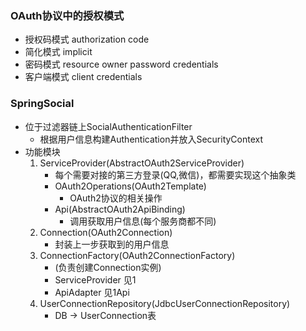 ### OAuth协议中的授权模式
- 授权码模式 authorization code
- 简化模式 implicit
- 密码模式 resource owner password credentials
- 客户端模式 client credentials

### SpringSocial
- 位于过滤器链上SocialAuthenticationFilter
    - 根据用户信息构建Authentication并放入SecurityContext
- 功能模块
    1. ServiceProvider(AbstractOAuth2ServiceProvider)
        - 每个需要对接的第三方登录(QQ,微信)，都需要实现这个抽象类
        - OAuth2Operations(OAuth2Template)
            - OAuth2协议的相关操作
        - Api(AbstractOAuth2ApiBinding)
            - 调用获取用户信息(每个服务商都不同)
    2. Connection(OAuth2Connection)
        - 封装上一步获取到的用户信息
    3. ConnectionFactory(OAuth2ConnectionFactory)
        - (负责创建Connection实例)
        - ServiceProvider 见1
        - ApiAdapter 见1Api
    4. UserConnectionRepository(JdbcUserConnectionRepository)
        - DB -> UserConnection表
     